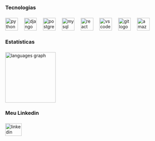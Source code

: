 <h3 align="left">Tecnologias</h3>

###

<div align="left">
  <img src="https://skillicons.dev/icons?i=python" height="40" alt="python logo"  />
  <img width="12" />
  <img src="https://skillicons.dev/icons?i=django" height="40" alt="django logo"  />
  <img width="12" />
  <img src="https://skillicons.dev/icons?i=postgres" height="40" alt="postgresql logo"  />
  <img width="12" />
  <img src="https://skillicons.dev/icons?i=mysql" height="40" alt="mysql logo"  />
  <img width="12" />
  <img src="https://skillicons.dev/icons?i=react" height="40" alt="react logo"  />
  <img width="12" />
  <img src="https://skillicons.dev/icons?i=vscode" height="40" alt="vscode logo"  />
  <img width="12" />
  <img src="https://skillicons.dev/icons?i=git" height="40" alt="git logo"  />
  <img width="12" />
  <img src="https://skillicons.dev/icons?i=aws" height="40" alt="amazonwebservices logo"  />
</div>

###

<h3 align="left">Estatísticas</h3>

###

<div align="left">
  <img src="https://github-readme-stats.vercel.app/api/top-langs?username=ThalesBergamim&locale=pt-br&hide_title=false&layout=compact&card_width=320&langs_count=6&theme=gruvbox_light&hide_border=false&order=2&custom_title=Principais%20Linguagens" height="160" alt="languages graph"  />
</div>

###

<h3 align="left">Meu Linkedin</h3>

###

<div align="left">
  <a href="https://www.linkedin.com/in/thales-bergamim/" target="_blank">
    <img src="https://raw.githubusercontent.com/maurodesouza/profile-readme-generator/master/src/assets/icons/social/linkedin/default.svg" width="52" height="40" alt="linkedin logo"  />
  </a>
</div>

###
